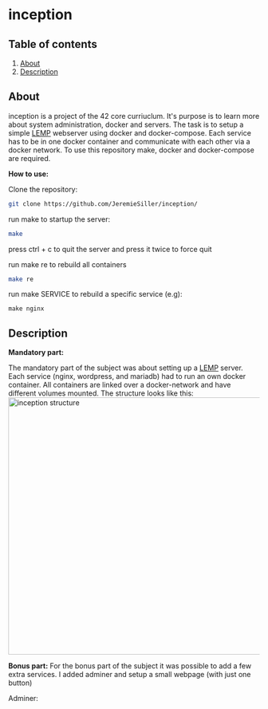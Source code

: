 # inception

## Table of contents

1. [About](#about)
2. [Description](#description)

## About
inception is a project of the 42 core curriuclum. It's purpose is to learn more about system administration, docker and servers. 
The task is to setup a simple [LEMP] webserver using docker and docker-compose. Each service has to be in one docker container and communicate with each other via 
a docker network.
To use this repository make, docker and docker-compose are required.

**How to use:**

Clone the repository:
```bash 
git clone https://github.com/JeremieSiller/inception/
```
run make to startup the server:
```bash
make
```
press ctrl + c to quit the server and press it twice to force quit

run make re to rebuild all containers
``` bash
make re
```
run make SERVICE to rebuild a specific service (e.g):
```
make nginx
```

## Description
**Mandatory part:**

The mandatory part of the subject was about setting up a [LEMP] server. Each service (nginx, wordpress, and mariadb) had to run an own docker container.
All containers are linked over a docker-network and have different volumes mounted. The structure looks like this:
<img width="516" alt="inception structure" src="https://user-images.githubusercontent.com/83188617/154948111-0615a5d3-e90c-4dad-ab75-12c0642994f6.png">

**Bonus part:**
For the bonus part of the subject it was possible to add a few extra services. I added adminer and setup a small webpage (with just one button)

Adminer:



##

[LEMP]: https://www.thomas-krenn.com/de/wiki/NGINX_-_LEMP_Server_-_Installation_Ubuntu_18.04
